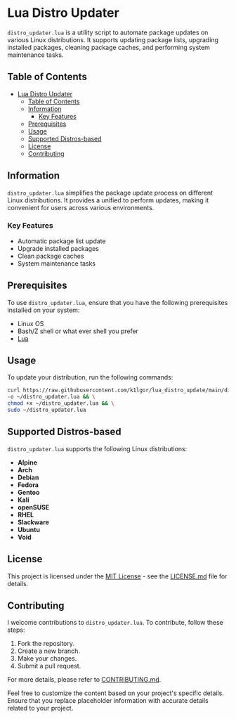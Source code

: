 # Lua Distro Updater

`distro_updater.lua` is a utility script to automate package updates on various Linux distributions. It supports updating package lists, upgrading installed packages, cleaning package caches, and performing system maintenance tasks.

## Table of Contents

- [Lua Distro Updater](#lua-distro-updater)
  - [Table of Contents](#table-of-contents)
  - [Information](#information)
    - [Key Features](#key-features)
  - [Prerequisites](#prerequisites)
  - [Usage](#usage)
  - [Supported Distros-based](#supported-distros-based)
  - [License](#license)
  - [Contributing](#contributing)

## Information

`distro_updater.lua` simplifies the package update process on different Linux distributions. It provides a unified to perform updates, making it convenient for users across various environments.

### Key Features

- Automatic package list update
- Upgrade installed packages
- Clean package caches
- System maintenance tasks

## Prerequisites

To use `distro_updater.lua`, ensure that you have the following prerequisites installed on your system:

- Linux OS
- Bash/Z shell or what ever shell you prefer
- [Lua](https://www.lua.org/download.html)

## Usage

To update your distribution, run the following commands:

```bash
curl https://raw.githubusercontent.com/k1lgor/lua_distro_update/main/distro_updater.lua \
-o ~/distro_updater.lua && \
chmod +x ~/distro_updater.lua && \
sudo ~/distro_updater.lua
```

## Supported Distros-based

`distro_updater.lua` supports the following Linux distributions:

- **Alpine**
- **Arch**
- **Debian**
- **Fedora**
- **Gentoo**
- **Kali**
- **openSUSE**
- **RHEL**
- **Slackware**
- **Ubuntu**
- **Void**

## License

This project is licensed under the [MIT License](LICENSE.md) - see the [LICENSE.md](LICENSE.md) file for details.

## Contributing

I welcome contributions to `distro_updater.lua`. To contribute, follow these steps:

1. Fork the repository.
2. Create a new branch.
3. Make your changes.
4. Submit a pull request.

For more details, please refer to [CONTRIBUTING.md](CONTRIBUTING.md).

Feel free to customize the content based on your project's specific details. Ensure that you replace placeholder information with accurate details related to your project.
